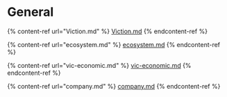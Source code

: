# General

{% content-ref url="Viction.md" %}
[Viction.md](Viction.md)
{% endcontent-ref %}

{% content-ref url="ecosystem.md" %}
[ecosystem.md](ecosystem.md)
{% endcontent-ref %}

{% content-ref url="vic-economic.md" %}
[vic-economic.md](vic-economic.md)
{% endcontent-ref %}

{% content-ref url="company.md" %}
[company.md](company.md)
{% endcontent-ref %}
